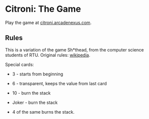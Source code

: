 # Citroni: The Game

Play the game at [citroni.arcadenexus.com](http://citroni.arcadenexus.com/).

## Rules
This is a variation of the game Sh*thead, from the computer science students of RTU. Original rules:  [wikipedia](https://en.wikipedia.org/wiki/Shithead_(card_game)).

Special cards:

* 3 - starts from beginning

* 6 - transparent, keeps the value from last card

* 10 - burn the stack

* Joker - burn the stack

* 4 of the same burns the stack.